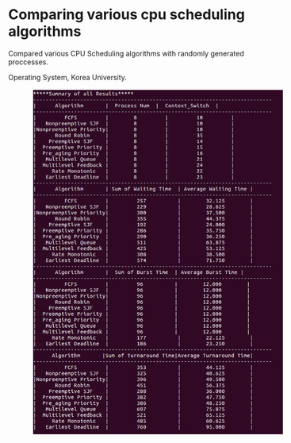 Comparing various cpu scheduling algorithms
===============
Compared various CPU Scheduling algorithms with randomly generated proccesses.

Operating System, Korea University.
<br><br>
<img src="./Result.png" width = "600" style = "margin-left:50px">
